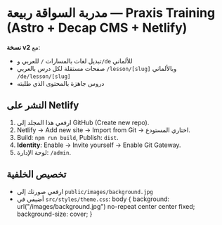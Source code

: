 # مدربة السواقة ربيعة — Praxis Training (Astro + Decap CMS + Netlify)
**نسخة v2** مع:
- تبديل لغات بالمسارات `/` للعربي و`/de` للألماني
- صفحات مستقلة لكل درس بالعربي `/lesson/[slug]` وبالألماني `/de/lesson/[slug]`
- دروس جاهزة بالمحتوى الذي طلبته

## النشر على Netlify
1) ارفعي هذا المجلد إلى GitHub (Create new repo).
2) Netlify → Add new site → Import from Git → اختاري المستودع.
3) Build: `npm run build`, Publish: `dist`.
4) **Identity**: Enable → Invite yourself → Enable Git Gateway.
5) لوحة الإدارة: `/admin`.

## تخصيص الخلفية
- ارفعي صورتك إلى `public/images/background.jpg`
- أضيفي في `src/styles/theme.css`:
  body { background: url("/images/background.jpg") no-repeat center center fixed; background-size: cover; }
